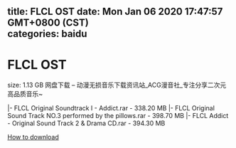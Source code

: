 
title: FLCL OST
date: Mon Jan 06 2020 17:47:57 GMT+0800 (CST)    
categories: baidu
---

# FLCL OST
size: 1.13 GB
 网盘下载 – 动漫无损音乐下载资讯站_ACG漫音社_专注分享二次元高品质音乐~
 
|- FLCL Original Soundtrack I - Addict.rar - 338.20 MB
|- FLCL Original Sound Track NO.3 performed by the pillows.rar - 398.70 MB
|- FLCL Addict - Original Sound Track 2 & Drama CD.rar - 394.30 MB

[How to download](https://bpcam.bemobtrk.com/go/2ceec3aa-1ca2-46d6-b9ff-aaa5c184517c?jno=4152)